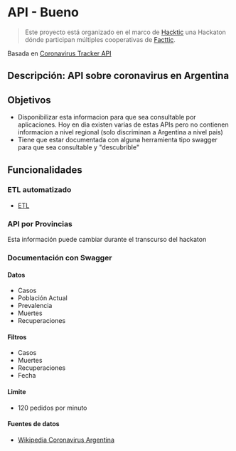 # API - Bueno

> Este proyecto está organizado en el marco de [Hacktic](https://hackdash.org/projects/5e8b6b87875b954b4a1d13fa) una Hackaton dónde participan múltiples cooperativas de [Facttic](https://facttic.org.ar/).

Basada en [Coronavirus Tracker API](https://github.com/ExpDev07/coronavirus-tracker-api)

## Descripción: API sobre coronavirus en Argentina

## Objetivos

- Disponibilizar esta informacion para que sea consultable por aplicaciones. Hoy en dia existen varias de estas APIs pero no contienen informacion a nivel regional (solo discriminan a Argentina a nivel pais)
- Tiene que estar documentada con alguna herramienta tipo swagger para que sea consultable y "descubrible"

## Funcionalidades

### ETL automatizado

- [ETL](https://es.wikipedia.org/wiki/Extract,_transform_and_load)

### API por Provincias

Esta información puede cambiar durante el transcurso del hackaton

### Documentación con Swagger

#### Datos
- Casos
- Población Actual
- Prevalencia
- Muertes
- Recuperaciones

#### Filtros
- Casos
- Muertes
- Recuperaciones
- Fecha

#### Limite
- 120 pedidos por minuto

#### Fuentes de datos
- [Wikipedia Coronavirus Argentina](https://es.wikipedia.org/wiki/Pandemia_de_enfermedad_por_coronavirus_de_2020_en_Argentina)

